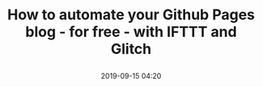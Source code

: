 ---
layout: webmention-like
title: >
  How to automate your Github Pages blog - for free - with IFTTT and Glitch
target: https://webrender.net/2017/11/23/automate-github-pages-ifttt-glitch.html
date: 2019-09-15 04:20
tags: [webmentions]
generator: app.getpocket.com
hidden: true
---